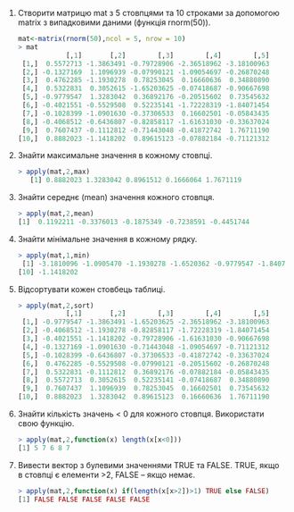 1.	Створити матрицю mat з 5 стовпцями та 10 строками за допомогою matrix з випадковими даними (функція rnorm(50)).

	```r
	mat<-matrix(rnorm(50),ncol = 5, nrow = 10)
	> mat
	            [,1]       [,2]        [,3]        [,4]        [,5]
	 [1,]  0.5572713 -1.3863491 -0.79728906 -2.36518962 -3.18100963
	 [2,] -0.1327169  1.1096939 -0.07990121 -1.09054697 -0.26870248
	 [3,]  0.4762285 -1.1930278  0.78253045  0.16660636  0.34880890
	 [4,]  0.5322831  0.3052615 -1.65203625 -0.07418687 -0.90667698
	 [5,] -0.9779547  1.3283042  0.36892176 -0.20515602  0.73545632
	 [6,] -0.4021551 -0.5529508  0.52235141 -1.72228319 -1.84071454
	 [7,] -0.1028399 -1.0901630 -0.37306533  0.16602501 -0.05843435
	 [8,] -0.4068512 -0.6436807 -0.82858117 -1.61631030 -0.33637024
	 [9,]  0.7607437 -0.1112812 -0.71443048 -0.41872742  1.76711190
	[10,]  0.8882023 -1.1418202  0.89615123 -0.07882184 -0.71121312
	```
2.	Знайти максимальне значення в кожному стовпці.

	```r
	> apply(mat,2,max)
	   [1] 0.8882023 1.3283042 0.8961512 0.1666064 1.7671119
	```
3.	Знайти середнє (mean) значення кожного стовпця.

	```r
	> apply(mat,2,mean)
	[1]  0.1192211 -0.3376013 -0.1875349 -0.7238591 -0.4451744
	```
4.	Знайти мінімальне значення в кожному рядку.

	```r
	> apply(mat,1,min)
	 [1] -3.1810096 -1.0905470 -1.1930278 -1.6520362 -0.9779547 -1.8407145 -1.0901630 -1.6163103 -0.7144305
	[10] -1.1418202
	```
5.	Відсортувати кожен стовбець таблиці.

	```r
	> apply(mat,2,sort)
	            [,1]       [,2]        [,3]        [,4]        [,5]
	 [1,] -0.9779547 -1.3863491 -1.65203625 -2.36518962 -3.18100963
	 [2,] -0.4068512 -1.1930278 -0.82858117 -1.72228319 -1.84071454
	 [3,] -0.4021551 -1.1418202 -0.79728906 -1.61631030 -0.90667698
	 [4,] -0.1327169 -1.0901630 -0.71443048 -1.09054697 -0.71121312
	 [5,] -0.1028399 -0.6436807 -0.37306533 -0.41872742 -0.33637024
	 [6,]  0.4762285 -0.5529508 -0.07990121 -0.20515602 -0.26870248
	 [7,]  0.5322831 -0.1112812  0.36892176 -0.07882184 -0.05843435
	 [8,]  0.5572713  0.3052615  0.52235141 -0.07418687  0.34880890
	 [9,]  0.7607437  1.1096939  0.78253045  0.16602501  0.73545632
	[10,]  0.8882023  1.3283042  0.89615123  0.16660636  1.76711190
	```
6.	Знайти кількість значень < 0 для кожного стовпця. Використати свою функцію.

	```r
	> apply(mat,2,function(x) length(x[x<0]))
	[1] 5 7 6 8 7
	```
7.	Вивести вектор з булевими значеннями TRUE та FALSE. TRUE, якщо в стовпці є елементи >2, FALSE – якщо немає.

	```r
	> apply(mat,2,function(x) if(length(x[x>2])>1) TRUE else FALSE)
	[1] FALSE FALSE FALSE FALSE FALSE
	```
